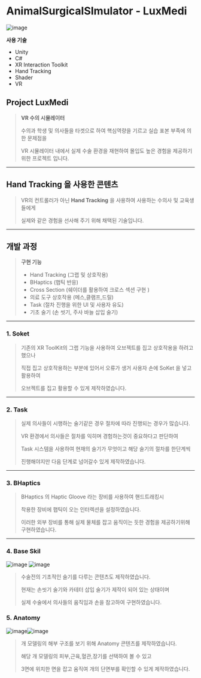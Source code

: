 AnimalSurgicalSImulator - LuxMedi
========

![image](https://github.com/user-attachments/assets/c98c24b1-b771-4f1c-8da2-76111efd0ee4)


**사용 기술**

- Unity
- C#
- XR Interaction Toolkit 
- Hand Tracking
- Shader
- VR

## Project LuxMedi

> **VR 수의 시뮬레이터**
>
> 수의과 학생 및 의사들을 타겟으로 하여 핵심역량을 기르고 실습 표본 부족에 의한 문제점을
>
> VR 시뮬레이터 내에서 실제 수술 환경을 재현하여 몰입도 높은 경험을 제공하기 위한 프로젝트 입니다.
---
## **Hand Tracking 을 사용한 콘텐츠**
>
> VR의 컨트롤러가 아닌 **Hand Tracking** 을 사용하여 사용하는 수의사 및 교육생들에게
>
> 실제와 같은 경험을 선사해 주기 위해 채택된 기술입니다.
---
## 개발 과정

> **구현 기능**
>- Hand Tracking (그랩 및 상호작용)
>- BHaptics (햅틱 반응)
>- Cross Section (쉐이더를 활용하여 크로스 섹션 구현 )
>- 의료 도구 상호작용 (메스,클램프,드릴)
>- Task (절차 진행을 위한 UI 및 사용자 유도)
>- 기초 술기 (손 씻기, 주사 바늘 삽입 술기)
---
### 1. Soket
> 기존의 XR ToolKit의 그랩 기능을 사용하여 오브젝트를 집고 상호작용을 하려고 했으나
>
> 직접 집고 상호작용하는 부분에 있어서 오류가 생거 사용자 손에 SoKet 을 넣고 활용하여
>
> 오브젝트를 집고 활용할 수 있게 제작하였습니다.

---
### 2. Task
> 실제 의사들이 시행하는 술기같은 경우 절차에 따라 진행되는 경우가 많습니다.
>
> VR 환경에서 의사들은 절차를 익히며 경험하는것이 중요하다고 판단하여
>
> Task 시스템을 사용하여 현재의 술기가 무엇이고 해당 술기의 절차를 한단계씩
>
> 진행해야지만 다음 단계로 넘어갈수 있게 제작하였습니다.

---
### 3. BHaptics
> BHaptics 의 Haptic Gloove 라는 장비를 사용하여 핸드트래킹시
>
> 착용한 장비에 햅틱이 오는 인터렉션을 설정하였습니다.
>
> 이러한 외부 장비를 통해 실제 물체를 잡고 움직이는 듯한 경험을 제공하기위해 구현하였습니다.

---
### 4. Base Skil

![image](https://github.com/user-attachments/assets/77d99fff-88b8-4ee5-b818-cf16ce536e1a)
![image](https://github.com/user-attachments/assets/812e002c-e7b4-4642-a0f3-e26bc2e9f6fe)

> 수술전의 기초적인 술기를 다루는 콘텐츠도 제작하였습니다.
>
> 현재는 손씻기 술기와 카테터 삽입 술기가 제작이 되어 있는 상태이며
>
> 실제 수술에서 의사들의 움직임과 손을 참고하여 구현하였습니다.

### 5. Anatomy
![image](https://github.com/user-attachments/assets/8d93eb4f-03ea-4ee2-b76a-e67ac615dffa)![image](https://github.com/user-attachments/assets/6f1f97b7-8bc3-41c8-bf24-c97e6478afcd)

> 개 모델링의 해부 구조를 보기 위해 Anatomy 콘텐츠를 제작하였습니다.
>
> 해당 개 모델링의 피부,근육,혈관,장기를 선택하여 볼 수 있고
>
> 3면에 위치한 면을 잡고 움직여 개의 단면부를 확인할 수 있게 제작하였습니다.

